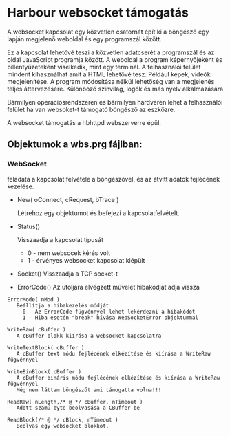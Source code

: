 # Harbour websocket támogatás

A websocket kapcsolat egy közvetlen csatornát épít ki a böngésző egy lapján megjelenő weboldal és egy programszál között.

Ez a kapcsolat lehetővé teszi a közvetlen adatcserét a programszál és az oldal JavaScript programja között.
A weboldal a program képernyőjeként és billentyűzeteként viselkedik, mint egy terminál.
A felhasználói felület mindent kihasználhat amit a HTML lehetővé tesz.
Például képek, videók megjelenítése. A program módosítása nélkül lehetőség van a megjelenés teljes áttervezésére.
Különböző színvilág, logók és más nyelv alkalmazására

Bármilyen operáciosrendszeren és bármilyen hardveren lehet a felhasználói felület ha van websoket-t támogató böngésző az eszközre.

A websocket támogatás a hbhttpd webszerverre épül.

## Objektumok a wbs.prg fájlban:

### WebSocket
   feladata a kapcsolat felvétele a böngészővel, és az átvitt adatok fejlécének kezelése.
     
* New( oConnect, cRequest, bTrace )

  Létrehoz egy objektumot és befejezi a kapcsolatfelvételt.

* Status()

  Visszaadja a kapcsolat típusát
   - 0 - nem websocek kérés volt
   - 1 - érvényes websocket kapcsolat kiépült

*   Socket()
    Visszaadja a TCP socket-t 

*    ErrorCode()
       Az utoljára elvégzett művelet hibakódját adja vissza

    ErrorMode( nMod )
       Beállítja a hibakezelés módját
         0 - Az ErrorCode fügvénnyel lehet lekérdezni a hibakódot
         1 - Hiba esetén "break" hívása WebSocketError objektummal

    WriteRaw( cBuffer )
       A cBuffer blokk kiírása a websocket kapcsolatra

    WriteTextBlock( cBuffer )
       A cBuffer text módu fejlécének elkézítése és kiírása a WriteRaw fügvénnyel

    WriteBinBlock( cBuffer )
       A cBuffer bináris módu fejlécének elkézítése és kiírása a WriteRaw fügvénnyel
       Még nem láttam böngészőt ami támogatta volna!!!

    ReadRaw( nLength,/* @ */ cBuffer, nTimeout )
       Adott számú byte beolvasása a CBuffer-be

    ReadBlock(/* @ */ cBlock, nTimeout )
       Beolvas egy websocket blokkot.


